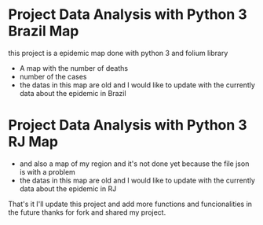 
# Project Data Analysis with Python 3 Brazil Map

this project is a epidemic map done with python 3 and folium library

  - A map with the number of deaths
  - number of the cases 
  - the datas in this map are old and I would like to update with the currently data about the epidemic in Brazil

# Project Data Analysis with Python 3 RJ Map

  - and also a map of my region and it's not done yet because the file json is with a problem 
  - the datas in this map are old and I would like to update with the currently data about the epidemic in RJ


That's it I'll update this project and add more functions and funcionalities in the future thanks for fork and shared my project.
